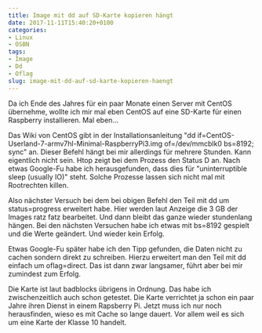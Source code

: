 ```yaml
---
title: Image mit dd auf SD-Karte kopieren hängt
date: 2017-11-11T15:40:20+0100
categories:
- Linux
- OSBN
tags:
- Image
- Dd
- Oflag
slug: image-mit-dd-auf-sd-karte-kopieren-haengt
---
```

Da ich Ende des Jahres für ein paar Monate einen Server mit CentOS übernehme, wollte ich mir mal eben CentOS auf eine SD-Karte für einen Raspberry installieren. Mal eben...

Das Wiki von CentOS gibt in der Installationsanleitung "dd if=CentOS-Userland-7-armv7hl-Minimal-RaspberryPi3.img of=/dev/mmcblk0 bs=8192; sync" an. Dieser Befehl hängt bei mir allerdings für mehrere Stunden. Kann eigentlich nicht sein. Htop zeigt bei dem Prozess den Status D an. Nach etwas Google-Fu habe ich herausgefunden, dass dies für "uninterruptible sleep (usually IO)" steht. Solche Prozesse lassen sich nicht mal mit Rootrechten killen.

Also nächster Versuch bei dem bei obigen Befehl den Teil mit dd um status=progress erweitert habe. Hier werden laut Anzeige die 3 GB der Images ratz fatz bearbeitet. Und dann bleibt das ganze wieder stundenlang hängen. Bei den nächsten Versuchen habe ich etwas mit bs=8192 gespielt und die Werte geändert. Und wieder kein Erfolg.

Etwas Google-Fu später habe ich den Tipp gefunden, die Daten nicht zu cachen sondern direkt zu schreiben. Hierzu erweitert man den Teil mit dd einfach um oflag=direct. Das ist dann zwar langsamer, führt aber bei mir zumindest zum Erfolg.

Die Karte ist laut badblocks übrigens in Ordnung. Das habe ich zwischenzeitlich auch schon getestet. Die Karte verrichtet ja schon ein paar Jahre ihren Dienst in einem Rapsberry Pi. Jetzt muss ich nur noch herausfinden, wieso es mit Cache so lange dauert. Vor allem weil es sich um eine Karte der Klasse 10 handelt.
